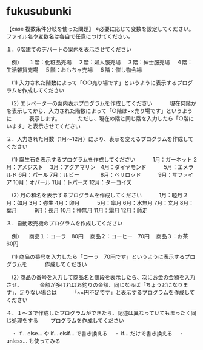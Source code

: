 fukusubunki
===========

【case 複数条件分岐を使った問題】
※必要に応じて変数を設定してください。ファイル名や変数名は各自で任意につけてください。

１．6階建てのデパートの案内を表示させてください

　例）
　１階：化粧品売場
　２階：婦人服売場
　３階：紳士服売場
　４階：生活雑貨売場
　５階：おもちゃ売場
　６階：催し物会場

　(1) 入力された階数によって「○○売り場です」というように表示するプログラムを作成してください

　(2) エレベーターの案内表示プログラムを作成してください
　　　現在何階かを表示してから、入力された階数によって「○階は××売り場です」というように
　　　表示します。
　　　ただし、現在の階と同じ階を入力したら「○階にいます」と表示させてください


２．入力された月数（1月～12月）により、表示を変えるプログラムを作成してください

　(1) 誕生石を表示するプログラムを作成してください
　　　1月：ガーネット  2月：アメジスト 　3月：アクアマリン　4月：ダイヤモンド
　　　5月：エメラルド  6月：パール       7月：ルビー　　　　8月：ペリロッド
　　　9月：サファイア 10月：オパール    11月：トパーズ     12月：ターコイズ

　(2) 月の和名を表示するプログラムを作成してください
　　　1月：睦月  2月：如月    3月：弥生  4月：卯月
　　　5月：皐月  6月：水無月  7月：文月  8月：葉月
　　　9月：長月 10月：神無月 11月：霜月 12月：師走


３．自動販売機のプログラムを作成してください

　例）
　商品１：コーラ　80円
　商品２：コーヒー　70円
　商品３：お茶　60円

　(1) 商品の番号を入力したら「コーラ　70円です」というように表示するプログラムを
　　　作成してください

　(2) 商品の番号を入力して商品名と値段を表示したら、次にお金の金額を入力させ、
　　　金額が多ければお釣りの金額、同じならば「ちょうどになります」、足りない場合は
　　　「××円不足です」と表示するプログラムを作成してください


４．１～３で作成したプログラムができたら、記述は異なっていてもまったく同じ処理をする
　　プログラムを作成してください

　・ if... else... や if... elsif... で書き換える
　・ if... だけで書き換える
　・ unless... も使ってみる


